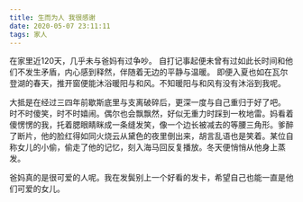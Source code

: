 ```yaml
---
title: 生而为人 我很感谢
date: 2020-05-07 23:11:11
tags: 家人
---
```

在家里近120天，几乎未与爸妈有过争吵。
自打记事起便未曾有过如此长时间和他们不发生矛盾，内心感到释然，伴随着无边的平静与温暖。
即便入夏也如在瓦尔登湖的春天，推开窗便能沐浴暖阳与和风。不知暖阳与和风有没有沐浴到我呢。

大抵是在经过三四年前歇斯底里与支离破碎后，更深一度与自己重归于好了吧。
时不时傻笑，时不时嬉闹。偶尔也会飘飘然，好似无重力时踩到一枚地雷。妈看着傻愣愣的我，托着腮眼睛眯成一条缝发笑，像一个边长被减去的等腰三角形。爹醉了断片，他的脸红得如同火烧云从黛色的夜里倒出来，胡言乱语也是笑着。某位自称女儿的小偷，偷走了他的记忆，刻入海马回反复播放。冬天便悄悄从他身上蒸发。

爸妈真的是很可爱的人呢。我在发鬓别上一个好看的发卡，希望自己也能一直是他们可爱的女儿。
